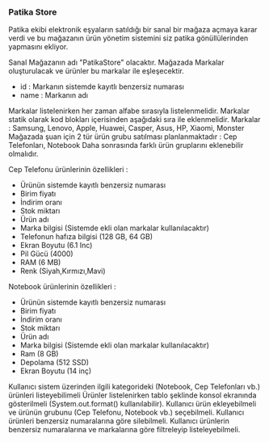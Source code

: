 ### Patika Store

Patika ekibi elektronik eşyaların satıldığı bir sanal bir mağaza açmaya karar verdi ve bu mağazanın ürün yönetim sistemini siz patika gönüllülerinden yapmasını ekliyor.

Sanal Mağazanın adı "PatikaStore" olacaktır.
Mağazada Markalar oluşturulacak ve ürünler bu markalar ile eşleşecektir.

* id : Markanın sistemde kayıtlı benzersiz numarası
* name : Markanın adı
 
Markalar listelenirken her zaman alfabe sırasıyla listelenmelidir.
Markalar statik olarak kod blokları içerisinden aşağıdaki sıra ile eklenmelidir.
Markalar : Samsung, Lenovo, Apple, Huawei, Casper, Asus, HP, Xiaomi, Monster
Mağazada şuan için 2 tür ürün grubu satılması planlanmaktadır : Cep Telefonları, Notebook
Daha sonrasında farklı ürün gruplarını eklenebilir olmalıdır.

Cep Telefonu ürünlerinin özellikleri :
* Ürünün sistemde kayıtlı benzersiz numarası
* Birim fiyatı
* İndirim oranı
* Stok miktarı
* Ürün adı
* Marka bilgisi (Sistemde ekli olan markalar kullanılacaktır)
* Telefonun hafıza bilgisi (128 GB, 64 GB)
* Ekran Boyutu (6.1 Inc)
* Pil Gücü (4000)
* RAM (6 MB)
* Renk (Siyah,Kırmızı,Mavi)

Notebook ürünlerinin özellikleri :
* Ürünün sistemde kayıtlı benzersiz numarası
* Birim fiyatı
* İndirim oranı
* Stok miktarı
* Ürün adı
* Marka bilgisi (Sistemde ekli olan markalar kullanılacaktır)
* Ram (8 GB)
* Depolama (512 SSD)
* Ekran Boyutu (14 inç)

Kullanıcı sistem üzerinden ilgili kategorideki (Notebook, Cep Telefonları vb.) ürünleri listeyebilimeli
Ürünler listelenirken tablo şeklinde konsol ekranında gösterilmeli (System.out.format() kullanılabilir).
Kullanıcı ürün ekleyebilmeli ve ürünün grubunu (Cep Telefonu, Notebook vb.) seçebilmeli.
Kullanıcı ürünleri benzersiz numaralarına göre silebilmeli.
Kullanıcı ürünlerin benzersiz numaralarına ve markalarına göre filtreleyip listeleyebilmeli.
